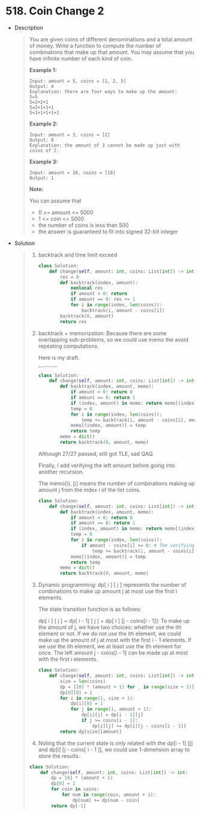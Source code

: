 # 518. Coin Change 2

- Description

  > You are given coins of different denominations and a total amount of money. Write a function to compute the number of combinations that make up that amount. You may assume that you have infinite number of each kind of coin.
  >
  > 
  >
  >  
  >
  > **Example 1:**
  >
  > ```
  > Input: amount = 5, coins = [1, 2, 5]
  > Output: 4
  > Explanation: there are four ways to make up the amount:
  > 5=5
  > 5=2+2+1
  > 5=2+1+1+1
  > 5=1+1+1+1+1
  > ```
  >
  > **Example 2:**
  >
  > ```
  > Input: amount = 3, coins = [2]
  > Output: 0
  > Explanation: the amount of 3 cannot be made up just with coins of 2.
  > ```
  >
  > **Example 3:**
  >
  > ```
  > Input: amount = 10, coins = [10] 
  > Output: 1
  > ```
  >
  >  
  >
  > **Note:**
  >
  > You can assume that
  >
  > - 0 <= amount <= 5000
  > - 1 <= coin <= 5000
  > - the number of coins is less than 500
  > - the answer is guaranteed to fit into signed 32-bit integer

- Solution

  > 1. backtrack and time limit exceed
  >
  >    ```python
  >    class Solution:
  >        def change(self, amount: int, coins: List[int]) -> int:
  >            res = 0
  >            def backtrack(index, amount):
  >                nonlocal res
  >                if amount < 0: return
  >                if amount == 0: res += 1
  >                for i in range(index, len(coins)):
  >                    backtrack(i, amount - coins[i])
  >            backtrack(0, amount)
  >            return res
  >    ```
  >
  > 2. backtrack + memorization: Because there are some overlapping sub-problems, so we could use memo the avoid repeating computations. 
  >
  >    Here is my draft.
  >
  >    <img src="C:\Users\gcy\AppData\Roaming\Typora\typora-user-images\image-20200504145316567.png" alt="image-20200504145316567" style="zoom:25%;" />
  >
  >    ```python
  >    class Solution:
  >        def change(self, amount: int, coins: List[int]) -> int:
  >            def backtrack(index, amount, memo):
  >                if amount < 0: return 0
  >                if amount == 0: return 1
  >                if (index, amount) in memo: return memo[(index, amount)]
  >                temp = 0
  >                for i in range(index, len(coins)):
  >                    temp += backtrack(i, amount - coins[i], memo)
  >                memo[(index, amount)] = temp
  >                return temp
  >            memo = dict()
  >            return backtrack(0, amount, memo)
  >    ```
  >
  >    Although 27/27 passed, still got TLE, sad QAQ.
  >
  >    Finally, I add verifying the left amount before going into another recursion.
  >
  >    The memo[(i, j)] means the number of combinations making up amount j from the index i of the list coins. 
  >
  >    ```python
  >    class Solution:
  >        def change(self, amount: int, coins: List[int]) -> int:
  >            def backtrack(index, amount, memo):
  >                if amount < 0: return 0
  >                if amount == 0: return 1
  >                if (index, amount) in memo: return memo[(index, amount)]
  >                temp = 0
  >                for i in range(index, len(coins)):
  >                    if amount - coins[i] >= 0: # The verifying I added
  >                        temp += backtrack(i, amount - coins[i], memo)
  >                memo[(index, amount)] = temp
  >                return temp
  >            memo = dict()
  >            return backtrack(0, amount, memo)
  >    ```
  >
  > 3. Dynamic programming: dp[ i ] [ j ] represents the number of combinations to make up amount j at most use the first i elements.
  >
  >    The state transition function is as follows:
  >
  >    dp[ i ] [ j ] = dp[ i - 1] [ j ] + dp[ i ] [j - coins[i - 1]]: To make up the amount of j, we have two choices: whether use the ith element or not. If we do not use the ith element, we could make up the amount of j at most with the first i - 1 elements. If we use the ith element, we at least use the ith element for once. The left amount j - coins[i - 1] can be made up at most with the first i elements.
  >
  >    ```python
  >    class Solution:
  >        def change(self, amount: int, coins: List[int]) -> int:
  >            size = len(coins)
  >            dp = [[0] * (amount + 1) for _ in range(size + 1)]
  >            dp[0][0] = 1
  >            for i in range(1, size + 1):
  >                dp[i][0] = 1
  >                for j in range(1, amount + 1):
  >                    dp[i][j] = dp[i - 1][j]
  >                    if j >= coins[i - 1]:
  >                        dp[i][j] += dp[i][j - coins[i - 1]]
  >            return dp[size][amount]
  >    ```
  >
  > 4.  Noting that the current state is only related with the dp[i - 1] [j] and dp[i] [j - coins[ i - 1 ]], we could use 1-dimension array to store the results.
  >
  >    ```python
  >    class Solution:
  >        def change(self, amount: int, coins: List[int]) -> int:
  >            dp = [0] * (amount + 1)
  >            dp[0] = 1
  >            for coin in coins:
  >                for num in range(coin, amount + 1):
  >                    dp[num] += dp[num - coin]
  >            return dp[-1]
  >    ```

  